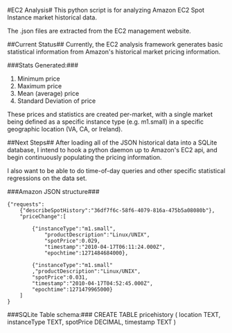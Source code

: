 #EC2 Analysis#
This python script is for analyzing Amazon EC2 Spot Instance market historical data.

The .json files are extracted from the EC2 management website.

##Current Status##
Currently, the EC2 analysis framework generates basic statistical information from Amazon's historical market pricing information.

###Stats Generated:###
1. Minimum price
2. Maximum price
3. Mean (average) price
4. Standard Deviation of price

These prices and statistics are created per-market, with a single market being defined as a specific instance type (e.g. m1.small) in a specific geographic location (VA, CA, or Ireland).

##Next Steps##
After loading all of the JSON historical data into a SQLite database, I intend to hook a python daemon up to Amazon's EC2 api, and begin continuously populating the pricing information.

I also want to be able to do time-of-day queries and other specific statistical regressions on the data set.


###Amazon JSON structure###

    {"requests":
		{"describeSpotHistory":"36df7f6c-58f6-4079-816a-475b5a08080b"},
		"priceChange":[
		
			{"instanceType":"m1.small",
				"productDescription":"Linux/UNIX",
				"spotPrice":0.029,
				"timestamp":"2010-04-17T06:11:24.000Z",
				"epochtime":1271484684000},
		
			{"instanceType":"m1.small"
			,"productDescription":"Linux/UNIX",
			"spotPrice":0.031,
			"timestamp":"2010-04-17T04:52:45.000Z",
			"epochtime":1271479965000}
		]
	}

###SQLite Table schema:###
	CREATE TABLE pricehistory (
		location TEXT,
		instanceType TEXT,
		spotPrice DECIMAL,
		timestamp TEXT )
	
